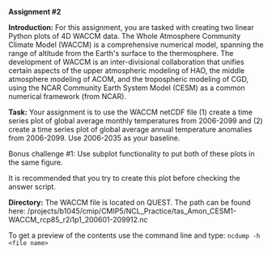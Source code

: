 **Assignment #2**

**Introduction:**
For this assignment, you are tasked with creating two linear Python plots of 4D WACCM data. The Whole Atmosphere Community Climate Model (WACCM) is a comprehensive numerical model, spanning the range of altitude from the Earth's surface to the thermosphere. The development of WACCM is an inter-divisional collaboration that unifies certain aspects of the upper atmospheric modeling of HAO, the middle atmosphere modeling of ACOM, and the tropospheric modeling of CGD, using the NCAR Community Earth System Model (CESM) as a common numerical framework (from NCAR). 

**Task:**
Your assignment is to use the WACCM netCDF file (1) create a time series plot of global average monthly temperatures from 2006-2099 and (2) create a time series plot of global average annual temperature anomalies from 2006-2099. Use 2006-2035 as your baseline.

Bonus challenge #1: Use subplot functionality to put both of these plots in the same figure. 

It is recommended that you try to create this plot before checking the answer script.

**Directory:**
The WACCM file is located on QUEST. The path can be found here: /projects/b1045/cmip/CMIP5/NCL_Practice/tas_Amon_CESM1-WACCM_rcp85_r2i1p1_200601-209912.nc

To get a preview of the contents use the command line and type: 
`ncdump -h <file name>`


